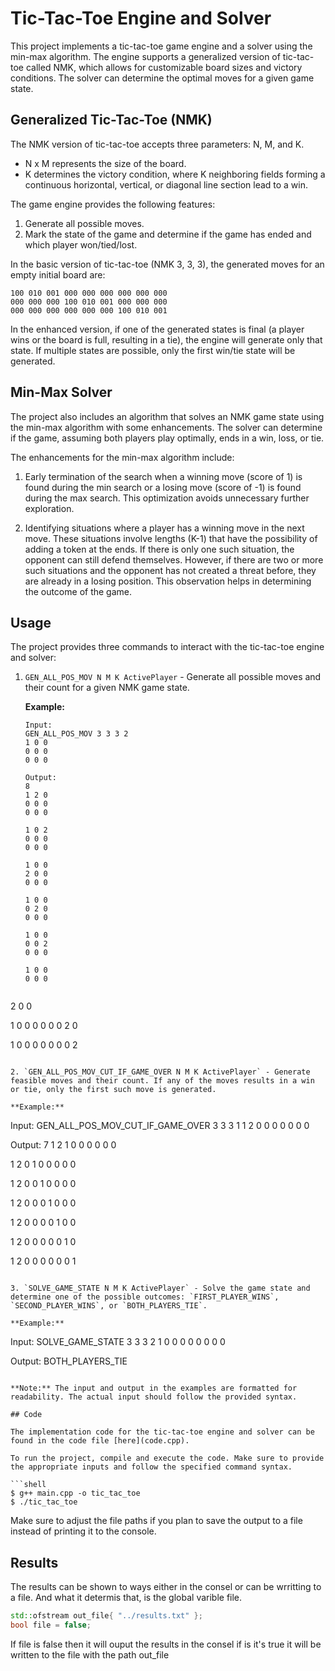 # Tic-Tac-Toe Engine and Solver

This project implements a tic-tac-toe game engine and a solver using the min-max algorithm. The engine supports a generalized version of tic-tac-toe called NMK, which allows for customizable board sizes and victory conditions. The solver can determine the optimal moves for a given game state.

## Generalized Tic-Tac-Toe (NMK)

The NMK version of tic-tac-toe accepts three parameters: N, M, and K. 

- N x M represents the size of the board.
- K determines the victory condition, where K neighboring fields forming a continuous horizontal, vertical, or diagonal line section lead to a win.

The game engine provides the following features:

1. Generate all possible moves.
2. Mark the state of the game and determine if the game has ended and which player won/tied/lost.

In the basic version of tic-tac-toe (NMK 3, 3, 3), the generated moves for an empty initial board are:

```
100 010 001 000 000 000 000 000 000
000 000 000 100 010 001 000 000 000
000 000 000 000 000 000 100 010 001
```

In the enhanced version, if one of the generated states is final (a player wins or the board is full, resulting in a tie), the engine will generate only that state. If multiple states are possible, only the first win/tie state will be generated.

## Min-Max Solver

The project also includes an algorithm that solves an NMK game state using the min-max algorithm with some enhancements. The solver can determine if the game, assuming both players play optimally, ends in a win, loss, or tie.

The enhancements for the min-max algorithm include:

1. Early termination of the search when a winning move (score of 1) is found during the min search or a losing move (score of -1) is found during the max search. This optimization avoids unnecessary further exploration.

2. Identifying situations where a player has a winning move in the next move. These situations involve lengths (K-1) that have the possibility of adding a token at the ends. If there is only one such situation, the opponent can still defend themselves. However, if there are two or more such situations and the opponent has not created a threat before, they are already in a losing position. This observation helps in determining the outcome of the game.

## Usage

The project provides three commands to interact with the tic-tac-toe engine and solver:

1. `GEN_ALL_POS_MOV N M K ActivePlayer` - Generate all possible moves and their count for a given NMK game state.
   
   **Example:**
   ```
   Input:
   GEN_ALL_POS_MOV 3 3 3 2
   1 0 0
   0 0 0
   0 0 0
   
   Output:
   8
   1 2 0
   0 0 0
   0 0 0
   
   1 0 2
   0 0 0
   0 0 0
   
   1 0 0
   2 0 0
   0 0 0
   
   1 0 0
   0 2 0
   0 0 0
   
   1 0 0
   0 0 2
   0 0 0
   
   1 0 0
   0 0 0
  

 2 0 0
   
   1 0 0
   0 0 0
   0 2 0
   
   1 0 0
   0 0 0
   0 0 2
   ```

2. `GEN_ALL_POS_MOV_CUT_IF_GAME_OVER N M K ActivePlayer` - Generate feasible moves and their count. If any of the moves results in a win or tie, only the first such move is generated.

   **Example:**
   ```
   Input:
   GEN_ALL_POS_MOV_CUT_IF_GAME_OVER 3 3 3 1
   1 2 0
   0 0 0
   0 0 0
   
   Output:
   7
   1 2 1
   0 0 0
   0 0 0
   
   1 2 0
   1 0 0
   0 0 0
   
   1 2 0
   0 1 0
   0 0 0
   
   1 2 0
   0 0 1
   0 0 0
   
   1 2 0
   0 0 0
   1 0 0
   
   1 2 0
   0 0 0
   0 1 0
   
   1 2 0
   0 0 0
   0 0 1
   ```

3. `SOLVE_GAME_STATE N M K ActivePlayer` - Solve the game state and determine one of the possible outcomes: `FIRST_PLAYER_WINS`, `SECOND_PLAYER_WINS`, or `BOTH_PLAYERS_TIE`.

   **Example:**
   ```
   Input:
   SOLVE_GAME_STATE 3 3 3 2
   1 0 0
   0 0 0
   0 0 0
   
   Output:
   BOTH_PLAYERS_TIE
   ```

**Note:** The input and output in the examples are formatted for readability. The actual input should follow the provided syntax.

## Code

The implementation code for the tic-tac-toe engine and solver can be found in the code file [here](code.cpp).

To run the project, compile and execute the code. Make sure to provide the appropriate inputs and follow the specified command syntax.

```shell
$ g++ main.cpp -o tic_tac_toe
$ ./tic_tac_toe
```
Make sure to adjust the file paths if you plan to save the output to a file instead of printing it to the console.
## Results

The results can be shown to ways either in the consel or can be wrritting to a file.
And what it determis that, is the global varible file. 
```c++
std::ofstream out_file{ "../results.txt" };
bool file = false;
```
If file is false then it will ouput the results in the consel if is it's true it will be written to the file with the path out_file
